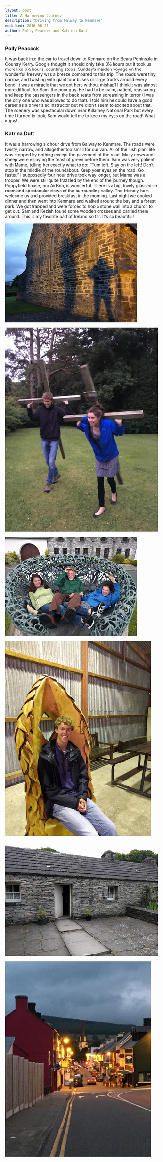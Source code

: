 ```yaml
---
layout: post
title: A Harrowing Journey
description: "Driving from Galway to Kenmare"
modified: 2016-06-21
author: Polly Peacock and Katrina Dutt
---
```


### Polly Peacock
It was back into the car to travel down to Kenmare on the Beara Peninsula in Country Kerry. Google thought it should only take 3½ hours but it took us more like 6½ hours, counting stops. Sunday’s maiden voyage on the wonderful freeway was a breeze compared to this trip. The roads were tiny, narrow, and twisting with giant tour buses or large trucks around every bend. It was a miracle that we got here without mishap1 I think it was almost more difficult for Sam, the poor guy. He had to be calm,  patient, reassuring and keep the passengers in the back seats from screaming in terror (I was the only one who was allowed to do that). I told him he could have a good career as a driver’s ed instructor but he didn’t seem to excited about that. The scenery was spectacular down near Killarney National Park but every time I turned to look, Sam would tell me to keep my eyes on the road! What a guy!

### Katrina Dutt
It was a harrowing six hour drive from Galway to Kenmare. The roads were twisty, narrow, and altogether too small for our van. All of the lush plant life was stopped by nothing except the pavement of the road. Many cows and sheep were enjoying the feast of green before them. Sam was very patient with Mame, telling her exactly what to do: “Turn left. Stay on the left! Don’t stop in the middle of the roundabout. Keep your eyes on the road. Go faster.” I supposedly four hour drive took way longer, but Mame was a trooper. We were still quite frazzled by the end of the journey though. Poppyfield house, our AirBnb, is wonderful. There is a big, lovely glassed-in room and spectacular views of the surrounding valley. The friendly host welcome us and provided breakfast in the morning. Last night we cooked dinner and then went into Kenmare and walked around the bay and a forest park. We got trapped and were forced to hop a stone wall into a church to get out. Sam and Keziah found some wooden crosses and carried them around. This is my favorite part of Ireland so far. It’s so beautiful!

![image1](/images/day7-1.jpg)

![image2](/images/day7-2.jpg)

![image3](/images/day7-3.jpg)

![image4](/images/day7-4.jpg)

![image5](/images/day7-5.jpg)

![image6](/images/day7-6.jpg)

